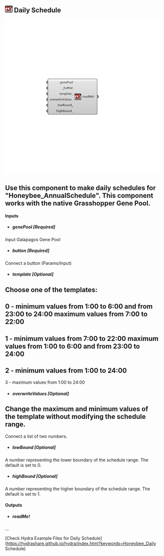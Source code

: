 ## ![](../../images/icons/Daily_Schedule.png) Daily Schedule

![](../../images/components/Daily_Schedule.png)

Use this component to make daily schedules for "Honeybee_AnnualSchedule". This component works with the native Grasshopper Gene Pool.
 -
 

#### Inputs
* ##### genePool [Required]
Input Galapagos Gene Pool
* ##### button [Required]
Connect a button (Params/Input)
* ##### template [Optional]
Choose one of the templates:
 -
 0 - minimum values from 1:00 to 6:00 and from 23:00 to 24:00
 maximum values from 7:00 to 22:00
 -
 1 - minimum values from 7:00 to 22:00
 maximum values from 1:00 to 6:00 and from 23:00 to 24:00
 -
 2 - minimum values from 1:00 to 24:00
 -
 3 - maximum values from 1:00 to 24:00
* ##### overwriteValues [Optional]
Change the maximum and minimum values of the template without modifying the schedule range.
 -
 Connect a list of two numbers.
* ##### lowBound [Optional]
A number representing the lower boundary of the schedule range.  The default is set to 0.
* ##### highBound [Optional]
A number representing the higher boundary of the schedule range. The default is set to 1.

#### Outputs
* ##### readMe!
...


[Check Hydra Example Files for Daily Schedule](https://hydrashare.github.io/hydra/index.html?keywords=Honeybee_Daily Schedule)